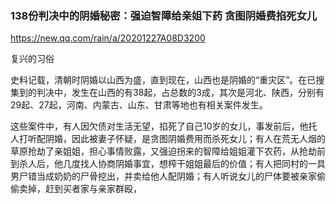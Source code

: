 ### 138份判决中的阴婚秘密：强迫智障给亲姐下药 贪图阴婚费掐死女儿
https://new.qq.com/rain/a/20201227A08D3200

复兴的习俗

史料记载，清朝时阴婚以山西为盛，直到现在，山西也是阴婚的“重灾区”。在已搜集到的判决中，发生在山西的有38起，占总数的3成，其次是河北、陕西，分别有29起、27起，河南、内蒙古、山东、甘肃等地也有相关案件发生。

这些案件中，有人因欠债对生活无望，掐死了自己10岁的女儿，事发前后，他托人打听配阴婚，因此被妻子怀疑，是贪图阴婚费用而杀死女儿；有人在荒无人烟的草原抢劫了亲姐姐，担心事情败露，又强迫拐来的智障给姐姐灌下农药，从抢劫前到杀人后，他几度找人协商阴婚事宜，想榨干姐姐最后的价值；有人把同村的一具男尸错当成奶奶的尸骨挖出，并卖给他人配阴婚；有人听说女儿的尸体要被亲家偷偷卖掉，赶到买者家与亲家群殴，
